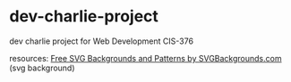 # dev-charlie-project
dev charlie project for Web Development CIS-376

resources: <a href="https://www.svgbackgrounds.com/set/free-svg-backgrounds-and-patterns/">Free SVG Backgrounds and Patterns by SVGBackgrounds.com</a> (svg background)

